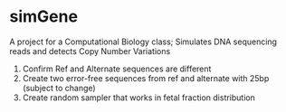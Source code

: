 # simGene
A project for a Computational Biology class; Simulates DNA sequencing reads and detects Copy Number Variations

1. Confirm Ref and Alternate sequences are different
2. Create two error-free sequences from ref and alternate with 25bp (subject to change)
3. Create random sampler that works in fetal fraction distribution
